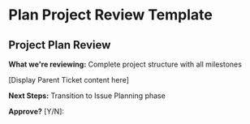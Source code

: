 # Plan Project Review Template

## Project Plan Review

**What we're reviewing:** Complete project structure with all milestones

[Display Parent Ticket content here]

**Next Steps:** Transition to Issue Planning phase

**Approve?** [Y/N]: